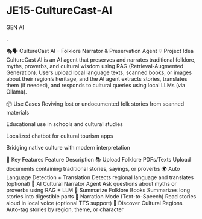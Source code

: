 # JE15-CultureCast-AI
GEN AI

.

🎭🗣️ CultureCast AI – Folklore Narrator & Preservation Agent
💡 Project Idea
CultureCast AI is an AI agent that preserves and narrates traditional folklore, myths, proverbs, and cultural wisdom using RAG (Retrieval-Augmented Generation). Users upload local language texts, scanned books, or images about their region’s heritage, and the AI agent extracts stories, translates them (if needed), and responds to cultural queries using local LLMs (via Ollama).

📦 Use Cases
Reviving lost or undocumented folk stories from scanned materials

Educational use in schools and cultural studies

Localized chatbot for cultural tourism apps

Bridging native culture with modern interpretation

🔑 Key Features
Feature	Description
📚 Upload Folklore PDFs/Texts	Upload documents containing traditional stories, sayings, or proverbs
🌍 Auto Language Detection + Translation	Detects regional language and translates (optional)
🧠 AI Cultural Narrator Agent	Ask questions about myths or proverbs using RAG + LLM
📝 Summarize Folklore Books	Summarizes long stories into digestible parts
🎤 Narration Mode (Text-to-Speech)	Read stories aloud in local voice (optional TTS support)
🧭 Discover Cultural Regions	Auto-tag stories by region, theme, or character
